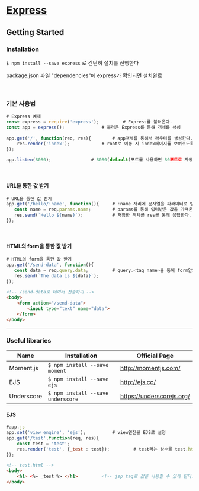 # [Express](https://expressjs.com/ko/)

## Getting Started

### Installation

`$ npm install --save express` 로 간단히 설치를 진행한다

package.json 파일 "dependencies"에 express가 확인되면 설치완료

<br>

### 기본 사용법

``` js
# Express 예제
const express = require('express'); 	    # Express를 불러온다.
const app = express(); 			    # 불러온 Express를 통해 객체를 생성

app.get('/', function(req, res){	    # app객체를 통해서 라우터를 생성한다.
    res.render('index'); 		    # root로 이동 시 index페이지를 보여주도록 설정
});

app.listen(8080);			    # 8080(default)포트를 사용하면 80포트로 자동 바인딩
```

<br>

#### URL을 통한 값 받기

```js
# URL을 통한 값 받기
app.get('/hello/:name', function(){		# :name 자리에 문자열을 파라미터로 받는다.
   const name = req.params.name;		# params를 통해 입력받은 값을 가져온다.
   res.send(`Hello ${name}`);			# 저장한 객체를 res를 통해 응답한다.
});
```

<br>

#### HTML의 form을 통한 값 받기

```js
# HTML의 form을 통한 값 받기
app.get('/send-data', function(){
   const data = req.query.data;			# query.<tag name>을 통해 form안의 내용을 가져온다. 
   res.send(`The data is ${data}`);
});
```

```html
<!-- /send-data로 데이터 전송하기 -->
<body>
    <form action="/send-data">
        <input type="text" name="data">
    </form>
</body>
```


<hr>

### Useful libraries

| Name       | Installation                      | Official Page             |
| ---------- | --------------------------------- | ------------------------- |
| Moment.js  | `$ npm install --save moment`     | http://momentjs.com/      |
| EJS        | `$ npm install --save ejs`        | http://ejs.co/            |
| Underscore | `$ npm install --save underscore` | https://underscorejs.org/ |

#### EJS

```js
#app.js
app.set('view engine', 'ejs');			# view엔진을 EJS로 설정
app.get('/test',function(req, res){
    const test = 'test';
    res.render('test', {_test : test});	        # test라는 상수를 test.html로 전송
});
```

```html
<!-- test.html -->
<body>
    <h1> <%= _test %> </h1>			<!-- jsp tag로 값을 사용할 수 있게 된다. -->
</body>
```
